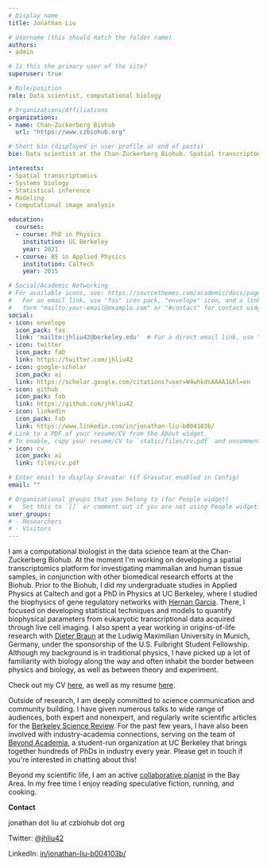 ```yaml
---
# Display name
title: Jonathan Liu

# Username (this should match the folder name)
authors:
- admin

# Is this the primary user of the site?
superuser: true

# Role/position
role: Data scientist, computational biology

# Organizations/Affiliations
organizations:
- name: Chan-Zuckerberg Biohub
  url: "https://www.czbiohub.org"

# Short bio (displayed in user profile at end of posts)
bio: Data scientist at the Chan-Zuckerberg Biohub. Spatial transcriptomics, quantitative biology, science communication and community, classical music. He/him/his.

interests:
- Spatial transcriptomics
- Systems biology
- Statistical inference
- Modeling
- Computational image analysis

education:
  courses:
  - course: PhD in Physics
    institution: UC Berkeley
    year: 2021
  - course: BS in Applied Physics
    institution: Caltech
    year: 2015

# Social/Academic Networking
# For available icons, see: https://sourcethemes.com/academic/docs/page-builder/#icons
#   For an email link, use "fas" icon pack, "envelope" icon, and a link in the
#   form "mailto:your-email@example.com" or "#contact" for contact widget.
social:
- icon: envelope
  icon_pack: fas
  link: 'mailto:jhliu42@berkeley.edu'  # For a direct email link, use "mailto:test@example.org".
- icon: twitter
  icon_pack: fab
  link: https://twitter.com/jhliu42
- icon: google-scholar
  icon_pack: ai
  link: https://scholar.google.com/citations?user=W4whkdsAAAAJ&hl=en
- icon: github
  icon_pack: fab
  link: https://github.com/jhkliu42
- icon: linkedin
  icon_pack: fab
  link: https://www.linkedin.com/in/jonathan-liu-b004103b/
# Link to a PDF of your resume/CV from the About widget.
# To enable, copy your resume/CV to `static/files/cv.pdf` and uncomment the lines below.
- icon: cv
  icon_pack: ai
  link: files/cv.pdf

# Enter email to display Gravatar (if Gravatar enabled in Config)
email: ""

# Organizational groups that you belong to (for People widget)
#   Set this to `[]` or comment out if you are not using People widget.
user_groups:
# - Researchers
# - Visitors
---
```

I am a computational biologist in the data science team at the Chan-Zuckerberg Biohub. At the moment I'm working on developing a spatial transcriptomics platform for investigating mammalian and human tissue samples, in conjunction with other biomedical research efforts at the Biohub. Prior to the Biohub, I did my undergraduate studies in Applied Physics at Caltech and got a PhD in Physics at UC Berkeley, where I studied the biophysics of gene regulatory networks with [Hernan Garcia](http://garcialab.berkeley.edu/). There, I focused on developing statistical techniques and models to quantify biophysical parameters from eukaryotic transcriptional data acquired through live cell imaging. I also spent a year working in origins-of-life research with [Dieter Braun](https://www.biosystems.physik.uni-muenchen.de/) at the Ludwig Maximilian University in Munich, Germany, under the sponsorship of the U.S. Fulbright Student Fellowship. Although my background is in traditional physics, I have picked up a lot of familiarity with biology along the way and often inhabit the border between physics and biology, as well as between theory and experiment. 

Check out my CV [here](files/cv.pdf), as well as my resume [here](files/resume.pdf).

Outside of research, I am deeply committed to science communication and community building. I have given numerous talks to wide range of audiences, both expert and nonexpert, and regularly write scientific articles for the [Berkeley Science Review](http://berkeleysciencereview.com/). For the past few years, I have also been involved with industry-academia connections, serving on the team of [Beyond Academia](https://beyondacademia.berkeley.edu/), a student-run organization at UC Berkeley that brings together hundreds of PhDs in industry every year. Please get in touch if you're interested in chatting about this!

Beyond my scientific life, I am an active [collaborative pianist](piano/) in the Bay Area. In my free time I enjoy reading speculative fiction, running, and cooking.

**Contact**

jonathan dot liu at czbiohub dot org

Twitter: [@jhliu42](https://twitter.com/jhliu42)

LinkedIn: [in/jonathan-liu-b004103b/](https://www.linkedin.com/in/jonathan-liu-b004103b/)
